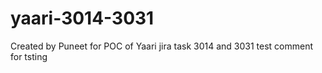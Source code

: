 # yaari-3014-3031
Created by Puneet for POC of Yaari jira task 3014 and 3031
test comment for tsting
